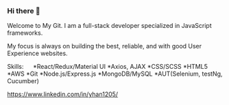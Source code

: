 ### Hi there 👋

Welcome to My Git.
I am a full-stack developer specialized in JavaScript frameworks. 

My focus is always on building the best, reliable, and with good User Experience websites.

Skills:
  *React/Redux/Material UI
  *Axios, AJAX
  *CSS/SCSS
  *HTML5
  *AWS
  *Git
  *Node.js/Express.js
  *MongoDB/MySQL
  *AUT(Selenium, testNg, Cucumber)
  
https://www.linkedin.com/in/yhan1205/

<!--
**yhan0704/yhan0704** is a ✨ _special_ ✨ repository because its `README.md` (this file) appears on your GitHub profile.

Here are some ideas to get you started:

- 🔭 I’m currently working on ...
- 🌱 I’m currently learning ...
- 👯 I’m looking to collaborate on ...
- 🤔 I’m looking for help with ...
- 💬 Ask me about ...
- 📫 How to reach me: ...
- 😄 Pronouns: ...
- ⚡ Fun fact: ...
-->
